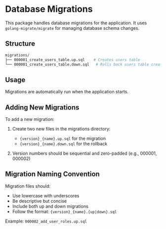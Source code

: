 # Database Migrations

This package handles database migrations for the application. It uses `golang-migrate/migrate` for managing database schema changes.

## Structure

```bash
migrations/
├── 000001_create_users_table.up.sql    # Creates users table
└── 000001_create_users_table.down.sql   # Rolls back users table creation
```

## Usage

Migrations are automatically run when the application starts.

## Adding New Migrations

To add a new migration:

1. Create two new files in the migrations directory:

   - `{version}_{name}.up.sql` for the migration
   - `{version}_{name}.down.sql` for the rollback

2. Version numbers should be sequential and zero-padded (e.g., 000001, 000002)

## Migration Naming Convention

Migration files should:

- Use lowercase with underscores
- Be descriptive but concise
- Include both up and down migrations
- Follow the format: `{version}_{name}.{up|down}.sql`

Example: `000002_add_user_roles.up.sql`
